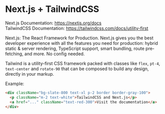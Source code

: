 # Next.js + TailwindCSS

Next.js Documentation: https://nextjs.org/docs<br>
TailwindCSS Documentation: https://tailwindcss.com/docs/utility-first

Next.js: The React Framework
for Production.
Next.js gives you the best developer experience with all the features you need for production: hybrid static & server rendering, TypeScript support, smart bundling, route pre-fetching, and more. No config needed.

Tailwind is a utility-first CSS framework packed with classes like `flex`, `pt-4`, `text-center` and `rotate-90` that can be composed to build any design, directly in your markup.

Example: 

```html
<div className="bg-slate-800 text-xl p-2 border border-gray-100">
  <p className="m-2 text-white">TailwindCSS and Next.js</p>
  <a href="..." className="text-red-300">Visit the documentation</a>
</div>
```

